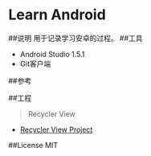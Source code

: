 # Learn Android
##说明
用于记录学习安卓的过程。
##工具
* Android Studio 1.5.1
* Git客户端

##参考

##工程
>Recycler View  

* [Recycler View Project](https://github.com/ucoker/LearnAndroid/tree/master/RecyclerView)

##License
MIT